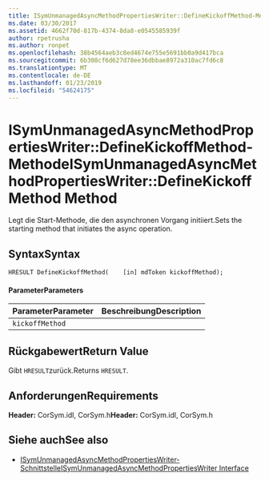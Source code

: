 ```yaml
---
title: ISymUnmanagedAsyncMethodPropertiesWriter::DefineKickoffMethod-Methode
ms.date: 03/30/2017
ms.assetid: 4662f70d-817b-4374-8da8-e0545585939f
author: rpetrusha
ms.author: ronpet
ms.openlocfilehash: 38b4564aeb3c8ed4674e755e5691bb0a9d417bca
ms.sourcegitcommit: 6b308cf6d627d78ee36dbbae8972a310ac7fd6c8
ms.translationtype: MT
ms.contentlocale: de-DE
ms.lasthandoff: 01/23/2019
ms.locfileid: "54624175"
---
```

# <a name="isymunmanagedasyncmethodpropertieswriterdefinekickoffmethod-method"></a><span data-ttu-id="2d00b-102">ISymUnmanagedAsyncMethodPropertiesWriter::DefineKickoffMethod-Methode</span><span class="sxs-lookup"><span data-stu-id="2d00b-102">ISymUnmanagedAsyncMethodPropertiesWriter::DefineKickoffMethod Method</span></span>
<span data-ttu-id="2d00b-103">Legt die Start-Methode, die den asynchronen Vorgang initiiert.</span><span class="sxs-lookup"><span data-stu-id="2d00b-103">Sets the starting method that initiates the async operation.</span></span>  
  
## <a name="syntax"></a><span data-ttu-id="2d00b-104">Syntax</span><span class="sxs-lookup"><span data-stu-id="2d00b-104">Syntax</span></span>  
  
```idl  
HRESULT DefineKickoffMethod(    [in] mdToken kickoffMethod);  
```  
  
#### <a name="parameters"></a><span data-ttu-id="2d00b-105">Parameter</span><span class="sxs-lookup"><span data-stu-id="2d00b-105">Parameters</span></span>  
  
|<span data-ttu-id="2d00b-106">Parameter</span><span class="sxs-lookup"><span data-stu-id="2d00b-106">Parameter</span></span>|<span data-ttu-id="2d00b-107">Beschreibung</span><span class="sxs-lookup"><span data-stu-id="2d00b-107">Description</span></span>|  
|---------------|-----------------|  
|`kickoffMethod`||  
  
## <a name="return-value"></a><span data-ttu-id="2d00b-108">Rückgabewert</span><span class="sxs-lookup"><span data-stu-id="2d00b-108">Return Value</span></span>  
 <span data-ttu-id="2d00b-109">Gibt `HRESULT`zurück.</span><span class="sxs-lookup"><span data-stu-id="2d00b-109">Returns `HRESULT`.</span></span>  
  
## <a name="requirements"></a><span data-ttu-id="2d00b-110">Anforderungen</span><span class="sxs-lookup"><span data-stu-id="2d00b-110">Requirements</span></span>  
 <span data-ttu-id="2d00b-111">**Header:** CorSym.idl, CorSym.h</span><span class="sxs-lookup"><span data-stu-id="2d00b-111">**Header:** CorSym.idl, CorSym.h</span></span>  
  
## <a name="see-also"></a><span data-ttu-id="2d00b-112">Siehe auch</span><span class="sxs-lookup"><span data-stu-id="2d00b-112">See also</span></span>
- [<span data-ttu-id="2d00b-113">ISymUnmanagedAsyncMethodPropertiesWriter-Schnittstelle</span><span class="sxs-lookup"><span data-stu-id="2d00b-113">ISymUnmanagedAsyncMethodPropertiesWriter Interface</span></span>](../../../../docs/framework/unmanaged-api/diagnostics/isymunmanagedasyncmethodpropertieswriter-interface.md)
